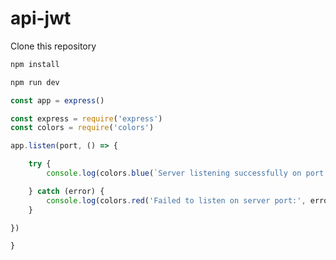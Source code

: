 # api-jwt

Clone this repository
```bash
npm install
```
```bash
npm run dev
```
```js mdx:preview
const app = express()
```

```jsx mdx:preview
const express = require('express')
const colors = require('colors')

app.listen(port, () => {

    try {
        console.log(colors.blue(`Server listening successfully on port http://localhost:${port}`))

    } catch (error) {
        console.log(colors.red('Failed to listen on server port:', error))
    }

})

}
```
